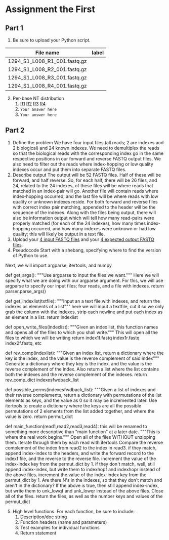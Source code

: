 # Assignment the First

## Part 1
1. Be sure to upload your Python script.

| File name | label |
|---|---|
| 1294_S1_L008_R1_001.fastq.gz |  |
| 1294_S1_L008_R2_001.fastq.gz |  |
| 1294_S1_L008_R3_001.fastq.gz |  |
| 1294_S1_L008_R4_001.fastq.gz |  |

2. Per-base NT distribution
    1. [R1]
    [R2]
    [R3]
    [R4]
    2. ```Your answer here```
    3. ```Your answer here```
    
## Part 2
1. Define the problem
    We have four input files (all reads; 2 are indexes and 2 biological) and 24 known indexes. We need to demultiplex the reads so that the biological reads with the corresponding index go in the same respective positions in our forward and reverse FASTQ output files. We also need to filter out the reads where index-hopping or low quality indexes occur and put them into separate FASTQ files.
2. Describe output
        The output will be 52 FASTQ files. Half of these will be forward, and half reverse. So, for each half, there will be 26 files, and 24, related to the 24 indexes, of these files will be where reads that matched in an index-pair will go. Another file will contain reads where index-hopping occurred, and the last file will be where reads with low quality or unknown indexes reside. For both forward and reverse files with correct index pair matching, appended to the header will be the sequence of the indexes. Along with the files being output, there will also be information output which will tell how many read-pairs were properly matched (for each of the 24 indexes), how many times index-hopping occurred, and how many indexes were unknown or had low quality; this will likely be output in a text file.
3. Upload your [4 input FASTQ files](../TEST-input_FASTQ) and your [4 expected output FASTQ files](../TEST-output_FASTQ).
4. Pseudocode
Start with a shebang, specifying where to find the version of Python to use.

Next, we will import argparse, itertools, and numpy

def get_args():
    """Use argparse to input the files we want."""
    Here we will specify what we are doing with our argparse argument. For this, we will use argparse to specify our input files; four reads, and a file with indexes.
    return parser.parse_args()

def get_indexlist(txtfile):
    """Input an a text file with indexes, and return the indexes as elements of a list"""
    here we will input a textfile, cut it so we only grab the column with the indexes, strip each newline and put each index as an element in a list.
    return indexlist

def open_write_files(indexlist):
    """Given an index list, this function names and opens all of the files to which you shall write."""
    This will open all the files to which we will be writing
    return index1f.fastq index1r.fastq index2f.fastq, etc

def rev_comp(indexlist):
    """Given an index list, return a dictionary where the key is the index, and the value is the reverse complement of said index"""
    Generate a dictionary where they key is the index, and the value is the reverse complement of the index.
    Also return a list where the list contains both the indexes and the reverse complement of the indexes. 
    return rev_comp_dict indexesfwdback_list

def possible_perms(indexesfwdback_list):
    """Given a list of indexes and their reverse complements, return a dictionary with permutations of the list elements as keys, and the value as 0 so it may be incremented later.
    Use itertools to create a dictionary where the keys are all the possible permutations of 2 elements from the list added together, and where the value is zero.
    return permut_dict

def main_function(read1,read2,read3,read4):           this will be renamed to something more descriptive than "main function" at a later date.
    """This is where the real work begins."""
    Open all of the files WITHOUT unzipping them.
        Iterate through them by each read with itertools
            Compare the reverse complement of the index from read2 to the index in read3.
            if they match, append index-index to the headers, and write the forward record to the indexf file, and the reverse to the reverse file.
                increment the value of the index-index key from the permut_dict by 1.
            if they don't match, well, still append index-index, but write them to  indexhopf and indexhopr instead of the above files.
                increment the value of the index-index key from the permut_dict by 1.
            Are there N's in the indexes, so that they don't match and aren't in the dictionary?
                If the above is true, then still append index-index, but write them to  unk_lowqf and unk_lowqr instead of the above files.
    Close all of the files.
    return the files, as well as the number keys and values of the permut_dict


5. High level functions. For each function, be sure to include:
    1. Description/doc string
    2. Function headers (name and parameters)
    3. Test examples for individual functions
    4. Return statement

[R1]: https://raw.githubusercontent.com/2020-bgmp/demultiplexing-holston-a/master/Assignment-the-first/R1_mean_qual_base_pos.png
[R2]: https://raw.githubusercontent.com/2020-bgmp/demultiplexing-holston-a/master/Assignment-the-first/R2_mean_qual_base_pos.png
[R3]: https://raw.githubusercontent.com/2020-bgmp/demultiplexing-holston-a/master/Assignment-the-first/R3_mean_qual_base_pos.png
[R4]: https://raw.githubusercontent.com/2020-bgmp/demultiplexing-holston-a/master/Assignment-the-first/R4_mean_qual_base_pos.png



